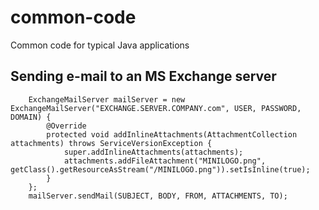 common-code
===========

Common code for typical Java applications

Sending e-mail to an MS Exchange server
-----------

```
	ExchangeMailServer mailServer = new ExchangeMailServer("EXCHANGE.SERVER.COMPANY.com", USER, PASSWORD, DOMAIN) {
		@Override
		protected void addInlineAttachments(AttachmentCollection attachments) throws ServiceVersionException {
			super.addInlineAttachments(attachments);
			attachments.addFileAttachment("MINILOGO.png", getClass().getResourceAsStream("/MINILOGO.png")).setIsInline(true);
		}
	};
	mailServer.sendMail(SUBJECT, BODY, FROM, ATTACHMENTS, TO);
```

